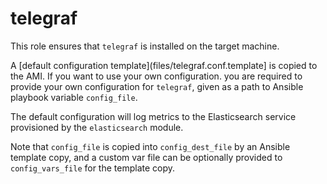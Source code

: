 # telegraf

This role ensures that `telegraf` is installed on the target machine.

A [default configuration template](files/telegraf.conf.template] is copied to the AMI.
If you want to use your own configuration. you are required to provide your own configuration for
`telegraf`, given as a path to Ansible playbook variable `config_file`.

The default configuration will log metrics to the Elasticsearch service provisioned by the
`elasticsearch` module.

Note that `config_file` is copied into `config_dest_file` by an Ansible template copy,
and a custom var file can be optionally provided to `config_vars_file` for the template copy.
